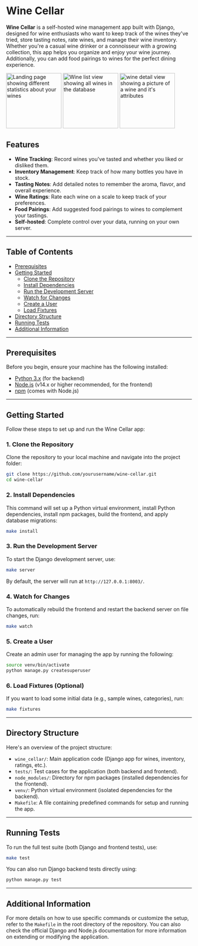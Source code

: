 
# Wine Cellar

**Wine Cellar** is a self-hosted wine management app built with Django, designed for wine enthusiasts who want to keep track of the wines they've tried, store tasting notes, rate wines, and manage their wine inventory. Whether you're a casual wine drinker or a connoisseur with a growing collection, this app helps you organize and enjoy your wine journey. Additionally, you can add food pairings to wines for the perfect dining experience.

<img src="https://github.com/user-attachments/assets/315280b8-9f87-45fd-ab88-507d88aef362" height="150" alt="Landing page showing different statistics about your wines">
<img src="https://github.com/user-attachments/assets/645855e4-3c22-4253-9d59-9fd76f7f4c05" height="150" alt="Wine list view showing all wines in the database">
<img src="https://github.com/user-attachments/assets/dec2345b-e276-43bf-aac9-e667f3a535b3" height="150" alt="wine detail view showing a picture of a wine and it's attributes">

## Features

- **Wine Tracking**: Record wines you've tasted and whether you liked or disliked them.
- **Inventory Management**: Keep track of how many bottles you have in stock.
- **Tasting Notes**: Add detailed notes to remember the aroma, flavor, and overall experience.
- **Wine Ratings**: Rate each wine on a scale to keep track of your preferences.
- **Food Pairings**: Add suggested food pairings to wines to complement your tastings.
- **Self-hosted**: Complete control over your data, running on your own server.

---

## Table of Contents

- [Prerequisites](#prerequisites)
- [Getting Started](#getting-started)
  - [Clone the Repository](#1-clone-the-repository)
  - [Install Dependencies](#2-install-dependencies)
  - [Run the Development Server](#3-run-the-development-server)
  - [Watch for Changes](#4-watch-for-changes)
  - [Create a User](#5-create-a-user)
  - [Load Fixtures](#6-load-fixtures)
- [Directory Structure](#directory-structure)
- [Running Tests](#running-tests)
- [Additional Information](#additional-information)

---

## Prerequisites

Before you begin, ensure your machine has the following installed:

- [Python 3.x](https://www.python.org/downloads/) (for the backend)
- [Node.js](https://nodejs.org/) (v14.x or higher recommended, for the frontend)
- [npm](https://www.npmjs.com/get-npm) (comes with Node.js)

---

## Getting Started

Follow these steps to set up and run the Wine Cellar app:

### 1. Clone the Repository

Clone the repository to your local machine and navigate into the project folder:

```sh
git clone https://github.com/yourusername/wine-cellar.git
cd wine-cellar
```

### 2. Install Dependencies

This command will set up a Python virtual environment, install Python dependencies, install npm packages, build the frontend, and apply database migrations:

```sh
make install
```

### 3. Run the Development Server

To start the Django development server, use:

```sh
make server
```

By default, the server will run at `http://127.0.0.1:8003/`.

### 4. Watch for Changes

To automatically rebuild the frontend and restart the backend server on file changes, run:

```sh
make watch
```

### 5. Create a User

Create an admin user for managing the app by running the following:

```sh
source venv/bin/activate
python manage.py createsuperuser
```

### 6. Load Fixtures (Optional)

If you want to load some initial data (e.g., sample wines, categories), run:

```sh
make fixtures
```

---

## Directory Structure

Here's an overview of the project structure:

- `wine_cellar/`: Main application code (Django app for wines, inventory, ratings, etc.).
- `tests/`: Test cases for the application (both backend and frontend).
- `node_modules/`: Directory for npm packages (installed dependencies for the frontend).
- `venv/`: Python virtual environment (isolated dependencies for the backend).
- `Makefile`: A file containing predefined commands for setup and running the app.

---

## Running Tests

To run the full test suite (both Django and frontend tests), use:

```sh
make test
```

You can also run Django backend tests directly using:

```sh
python manage.py test
```

---

## Additional Information

For more details on how to use specific commands or customize the setup, refer to the `Makefile` in the root directory of the repository. You can also check the official Django and Node.js documentation for more information on extending or modifying the application.
